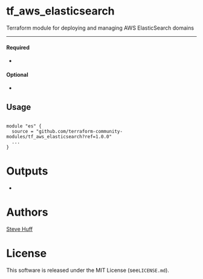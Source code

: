 tf_aws_elasticsearch
===========

Terraform module for deploying and managing AWS ElasticSearch domains


----------------------
#### Required


- 

#### Optional
- 

Usage
-----

```hcl

module "es" {
  source = "github.com/terraform-community-modules/tf_aws_elasticsearch?ref=1.0.0"
  ...
}

```

Outputs
=======
- 


Authors
=======

[Steve Huff](https://github.com/hakamadare)

License
=======

This software is released under the MIT License (see`LICENSE.md`).
